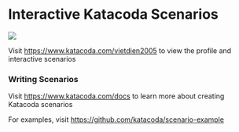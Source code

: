# Interactive Katacoda Scenarios

[![](http://shields.katacoda.com/katacoda/vietdien2005/count.svg)](https://www.katacoda.com/vietdien2005 "Get your profile on Katacoda.com")

Visit https://www.katacoda.com/vietdien2005 to view the profile and interactive scenarios

### Writing Scenarios
Visit https://www.katacoda.com/docs to learn more about creating Katacoda scenarios

For examples, visit https://github.com/katacoda/scenario-example
